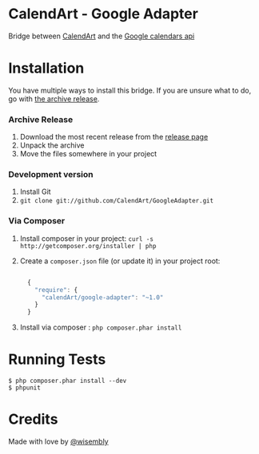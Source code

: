 CalendArt - Google Adapter
==========================
<!-- BADGES HERE WHEN IT SHALL BE OPENED ! //-->
Bridge between [CalendArt](http://github.com/CalendArt/CalendArt) and the 
[Google calendars api](https://developers.google.com/google-apps/calendar)

Installation
============
You have multiple ways to install this bridge. If you are unsure what to do, go
with [the archive release](#archive-release).

### Archive Release
1. Download the most recent release from the [release page](https://github.com/CalendArt/GoogleAdapter/releases)
2. Unpack the archive
3. Move the files somewhere in your project

### Development version
1. Install Git
2. `git clone git://github.com/CalendArt/GoogleAdapter.git`

### Via Composer
1. Install composer in your project: `curl -s http://getcomposer.org/installer | php`
2. Create a `composer.json` file (or update it) in your project root:

    ```javascript

      {
        "require": {
          "calendArt/google-adapter": "~1.0"
        }
      }
    ```

3. Install via composer : `php composer.phar install`

Running Tests
=============
```console
$ php composer.phar install --dev
$ phpunit
```

Credits
=======
Made with love by [@wisembly](http://wisembly.com/en/)
